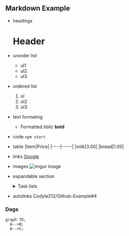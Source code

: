 ## Markdown Example

- headings
  # Header
- unorder list
  - ul1
  - ul2
  - ul3
- ordered list
  1. ol
  2. ol2
  3. ol3
- text formating
  - Formatted *italic* **bold** 
- code
  `npm start`
- table
  |Item|Price|
  |----|-----|
  |milk|3.00|
  |bread|1.00|
- links
  [Google](https://www.google.ca)
- images
  ![imgur image](https://i.imgur.com/eb2CLcS.jpeg)
- expandable section
  <details><summary>Task lists</summary> 
    
    ### tasklist
    - [x] iteam 1
    - [ ] Iteam 2
    - [ ] item3
  </details>


- autolinks
  Codyle212/Github-Example#4
### Dags
```mermaid
graph TD;
  A-->B;
  A-->C;
```
